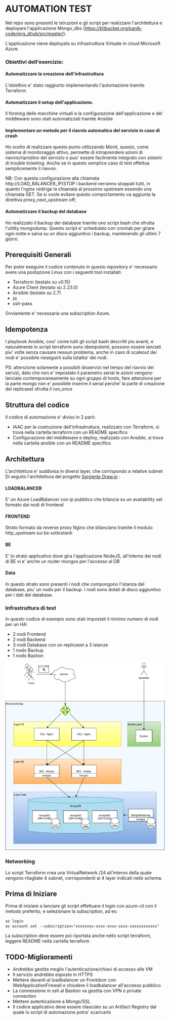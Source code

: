 # AUTOMATION TEST

Nel repo sono presenti le istruzioni e gli script per realizzare l'architettura e deployare l'applicazione Mongo_dbs (https://bitbucket.org/panik-code/eng_dhub/src/master/).

L'applicazione viene deployata su infrastruttura Virtuale in cloud Microsoft Azure.

### Obiettivi dell'esercizio:

#### Automatizzare la creazione dell'infrastruttura
L'obiettivo e' stato raggiunto implementando l'automazione tramite Terraform

#### Automatizzare il setup dell'applicazione.
Il forming delle macchine virtuali e la configurazione dell'applicazione e del middleware sono stati automatizzati tramite Ansible

#### Implementare un metodo per il riavvio automatico del servizio in caso di crash
Ho scelto di realizzare questo punto utilizzando Monit, questo, come sistema di monitoraggio attivo, permette di intraprendere azioni di riavvio/ripristino del servizio o puo' essere facilmente integrato con sistemi di trouble ticketing. Anche se in questo semplice caso di test effettua semplicemente il riavvio.

NB: Con questa configurazione alla chiamata http://LOAD_BALANCER_IP/STOP i backend verranno stoppati tutti, in quanto l'nginx redirige la chiamata al prossimo upstream essendo una chiamata GET. Se si vuole evitare questo comportamento va aggiunta la direttiva proxy_next_upstream off;

#### Automatizzare il backup del database
Ho realizzato il backup dei database tramite uno script bash che sfrutta l'utility mongodump. Questo script e' schedulato con crontab per girare ogni notte e salva su un disco aggiuntivo i backup, mantenendo gli ultimi 7 giorni.


## Prerequisiti Generali
Per poter eseguire il codice contenuto in questo repository e' necessario avere una postazione Linux con i seguenti tool installati:

- Terraform (testato su v0.15)
- Azure Client (testato su 2.23.0)
- Ansible (testato su 2.7)
- jq
- ssh-pass

Ovviamente e' necessaria una subscription Azure.

## Idempotenza

I playbook Ansible, cosi' come tutti gli script bash descritti piu avanti, e naturalmente lo script terraform sono idempotenti, possono essere lanciati piu' volte senza causare nessun problema, anche in caso di scaleout dei nodi e' possibile rieseguirli sulla totalita' dei nodi.

PS: attenzione solamente a possibili disservizi nel tempo del riavvio dei servizi, dato che non e' impostato il parametro serial le azioni vengono lanciate contemporaneamente su ogni gruppo di hosts, fare attenzione per la parte mongo non e' possibile inserire il serial perche' la parte di creazione dei replicaset sfrutta il run_once

## Struttura del codice
Il codice di automazione e' diviso in 2 parti:

- IAAC per la costruzione dell'infrastruttura, realizzato con Terraform, si trova nella cartella terraform con un README specifico
- Configurazione del middleware e deploy, realizzato con Ansible, si trova nella cartella ansible con un README specifico

## Architettura
L'architettura e' suddivisa in diversi layer, che corrispondo a relative subnet
Di seguito l'architettura del progetto [Sorgente Draw.io](/draw/architettura.drawio) :

#### LOADBALANCER
E' un Azure LoadBalancer con ip pubblico che bilancia su un availability set formato dai nodi di frontend

#### FRONTEND
Strato formato da reverse proxy Nginx che bilanciano tramite il modulo http_upstream sui be sottostanti

#### BE
E' lo strato applicativo dove gira l'applicazione NodeJS, all'interno dei nodi di BE vi e' anche un router mongos per l'accesso al DB

#### Data
In questo strato sono presenti i nodi che compongono l'istanza del database, piu' un nodo per il backup. I nodi sono dotati di disco aggiuntivo per i dati del database.

### Infrastruttura di test
In questo codice di esempio sono stati impostati il minimo numero di nodi per un HA:
- 2 nodi Frontend
- 2 nodi Backend
- 3 nodi Database con un replicaset a 3 istanze
- 1 nodo Backup
- 1 nodo Bastion

![classic](/images/architettura.jpg)

### Networking
Lo script Terraform crea una VirtualNetwork /24 all'interno della quale vengono ritagliate 4 subnet, corrispondenti ai 4 layer indicati nello schema.

## Prima di Iniziare
Prima di iniziare a lanciare gli script effettuare il login con azure-cli con il metodo preferito, e selezionare la subscription, ad es:

```
az login
az account set --subscription="xxxxxxxx-xxxx-xxxx-xxxx-xxxxxxxxxxxx"
```
La subscription deve essere poi riportata anche nello script terraform, leggere README nella cartella terraform

## TODO-Miglioramenti
- Andrebbe gestita meglio l'autenticazione/chiavi di accesso alle VM
- Il servizio andrebbe esposto in HTTPS
- Mettere davanti al loadbalancer un Frontdoor con WebApplicationFirewall e chiudere il loadbalancer all'accesso pubblico
- La connessione in ssh al Bastion va gestita con VPN o private connection
- Mettere autenticazione a Mongo/SSL
- Il codice applicativo deve essere rilasciato su un Artifact Registry dal quale lo script di automazione potra' scaricarlo


